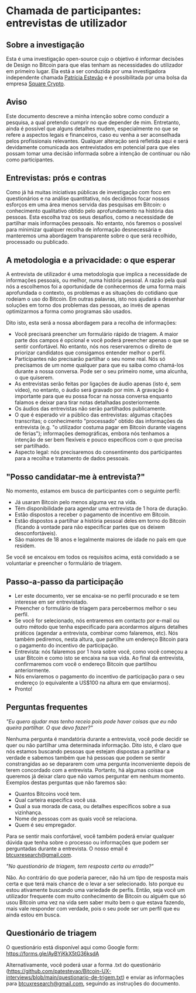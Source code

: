 # Chamada de participantes: entrevistas de utilizador

## Sobre a investigação
Esta é uma investigação open-source cujo o objetivo é informar decisões de Design no Bitcoin para que elas tenham as necessidades do utilizador em primeiro lugar. Ela está a ser conduzida por uma investigadora independente chamada [Patrícia Estevão](https://patestevao.com/) e é possibilitada por uma bolsa da empresa [Square Crypto](https://squarecrypto.org/#grants).

## Aviso
Este documento descreve a minha intenção sobre como conduzir a pesquisa, a qual pretendo cumprir no que depender de mim. Entretanto, ainda é possível que alguns detalhes mudem, especialmente no que se refere a aspectos legais e financeiros, caso eu venha a ser aconselhada pelos profissionais relevantes. Qualquer alteração será refletida aqui e será devidamente comunicada aos entrevistados em potencial para que eles possam tomar uma decisão informada sobre a intenção de continuar ou não como participantes.

## Entrevistas: prós e contras
Como já há muitas iniciativas públicas de investigação com foco em questionários e na análise quantitativa, nós decidimos focar nossos esforços em uma área menos servida das pesquisas em Bitcoin: o conhecimento qualitativo obtido pelo aprofundamento na história das pessoas. Esta escolha traz os seus desafios, como a necessidade de partilhar mais informações pessoais. No entanto, nós faremos o possível para minimizar qualquer recolha de informação desnecessária e manteremos uma abordagem transparente sobre o que será recolhido, processado ou publicado.

## A metodologia e a privacidade: o que esperar
A entrevista de utilizador é uma metodologia que implica a necessidade de informações pessoais, ou melhor, numa história pessoal. A razão pela qual nós a escolhemos foi a oportunidade de conhecermos de uma forma mais aprofundada o contexto, os problemas e as situações do cotidiano que rodeiam o uso do Bitcoin. Em outras palavras, isto nos ajudará a desenhar soluções em torno dos problemas das pessoas, ao invés de apenas optimizarmos a forma como programas são usados.

Dito isto, esta será a nossa abordagem para a recolha de informações:
- Você precisará preencher um formulário rápido de triagem. A maior parte dos campos é opcional e você poderá preencher apenas o que se sentir confortável. No entanto, nós nos reservaremos o direito de priorizar candidatos que consigamos entender melhor o perfil.
- Participantes não precisarão partilhar o seu nome real. Nós só precisamos de um nome qualquer para que eu saiba como chamá-los durante a nossa conversa. Pode ser o seu primeiro nome, uma alcunha, o que quiserem.
- As entrevistas serão feitas por ligações de áudio apenas (isto é, sem vídeo), no entanto, o áudio será gravado por mim. A gravação é importante para que eu possa focar na nossa conversa enquanto falamos e deixar para tirar notas detalhadas posteriormente.
- Os áudios das entrevistas não serão partilhados publicamente.
- O que é esperado vir a público das entrevistas: algumas citações transcritas; o conhecimento "processado" obtido das informações da entrevista (e.g. "o utilizador costuma pagar em Bitcoin durante viagens de férias"); informações demográficas, embora nós tenhamos a intenção de ser bem flexíveis e pouco específicos com o que precisa ser partilhado.
- Aspecto legal: nós precisaremos do consentimento dos participantes para a recolha e tratamento de dados pessoais.

## "Posso candidatar-me à entrevista?"

No momento, estamos em busca de participantes com o seguinte perfil:
- Já usaram Bitcoin pelo menos alguma vez na vida.
- Têm disponibilidade para agendar uma entrevista de 1 hora de duração.
- Estão dispostos a receber o pagamento de incentivo em Bitcoin.
- Estão dispostos a partilhar a história pessoal deles em torno do Bitcoin (ficando à vontade para não especificar partes que os deixem desconfortáveis).
- São maiores de 18 anos e legalmente maiores de idade no país em que residem.

Se você se encaixou em todos os requisitos acima, está convidado a se voluntariar e preencher o formulário de triagem.

## Passo-a-passo da participação
- Ler este documento, ver se encaixa-se no perfil procurado e se tem interesse em ser entrevistado.
- Preencher o formulário de triagem para percebermos melhor o seu perfil.
- Se você for selecionado, nós entraremos em contacto por e-mail ou outro método que tenha especificado para acordarmos alguns detalhes práticos (agendar a entrevista, combinar como falaremos, etc). Nós também pediremos, nesta altura, que partilhe um endereço Bitcoin para o pagamento do incentivo de participação.
- Entrevista: nós falaremos por 1 hora sobre você, como você começou a usar Bitcoin e como isto se encaixa na sua vida. Ao final da entrevista, confirmaremos com você o endereço Bitcoin que partilhou anteriormente.
- Nós enviaremos o pagamento do incentivo de participação para o seu endereço (o equivalente a US$100 na altura em que enviarmos).
- Pronto!

## Perguntas frequentes
*"Eu quero ajudar mas tenho receio pois pode haver coisas que eu não queira partilhar. O que devo fazer?"*

Nenhuma pergunta é mandatória durante a entrevista, você pode decidir se quer ou não partilhar uma determinada informação. Dito isto, é claro que nós estamos buscando pessoas que estejam dispostas a partilhar a verdade e sabemos também que há pessoas que podem se sentir constrangidas ao se depararem com uma pergunta inconveniente depois de terem concordado com a entrevista. Portanto, há algumas coisas que queremos já deixar claro que não vamos perguntar em nenhum momento. Exemplos destas perguntas que não faremos são:
- Quantos Bitcoins você tem.
- Qual carteira específica você usa.
- Qual a sua morada de casa, ou detalhes específicos sobre a sua vizinhança. 
- Nome de pessoas com as quais você se relaciona.
- Quem é seu empregador.

Para se sentir mais confortável, você também poderá enviar qualquer dúvida que tenha sobre o processo ou informações que podem ser perguntadas durante a entrevista. O nosso email é btcuxresearch@gmail.com.

*"No questionário de triagem, tem resposta certa ou errada?"*

Não. Ao contrário do que poderia parecer, não há um tipo de resposta mais certa e que terá mais chance de o levar a ser selecionado. Isto porque eu estou ativamente buscando uma variedade de perfis. Então, seja você um utilizador frequente com muito conhecimento de Bitcoin ou alguém que só usou Bitcoin uma vez na vida sem saber muito bem o que estava fazendo, mais vale responder com verdade, pois o seu pode ser um perfil que eu ainda estou em busca.

## Questionário de triagem 

O questionário está disponível aqui como Google form: https://forms.gle/AyBYjKkX5tG36ksdA

Alternativamente, você poderá usar a forma .txt do questionário (https://github.com/patestevao/Bitcoin-UX-interviews/blob/main/questionario-de-trigem.txt) e enviar as informações para btcuxresearch@gmail.com, seguindo as instruções do documento.
